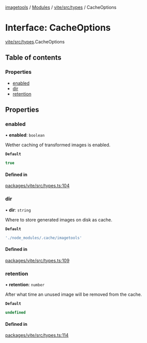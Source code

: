 [imagetools](../README.md) / [Modules](../modules.md) / [vite/src/types](../modules/vite_src_types.md) / CacheOptions

# Interface: CacheOptions

[vite/src/types](../modules/vite_src_types.md).CacheOptions

## Table of contents

### Properties

- [enabled](vite_src_types.CacheOptions.md#enabled)
- [dir](vite_src_types.CacheOptions.md#dir)
- [retention](vite_src_types.CacheOptions.md#retention)

## Properties

### enabled

• **enabled**: `boolean`

Wether caching of transformed images is enabled.

**`Default`**

```ts
true
```

#### Defined in

[packages/vite/src/types.ts:104](https://github.com/JonasKruckenberg/imagetools/blob/4ebc88f/packages/vite/src/types.ts#L104)

### dir

• **dir**: `string`

Where to store generated images on disk as cache.

**`Default`**

```ts
'./node_modules/.cache/imagetools'
```

#### Defined in

[packages/vite/src/types.ts:109](https://github.com/JonasKruckenberg/imagetools/blob/4ebc88f/packages/vite/src/types.ts#L109)

### retention

• **retention**: `number`

After what time an unused image will be removed from the cache.

**`Default`**

```ts
undefined
```

#### Defined in

[packages/vite/src/types.ts:114](https://github.com/JonasKruckenberg/imagetools/blob/4ebc88f/packages/vite/src/types.ts#L114)
